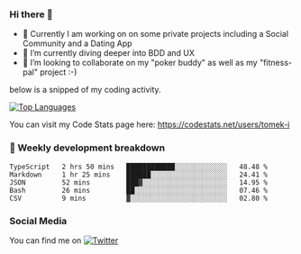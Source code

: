 ### Hi there 👋


- 🔭 Currently I am working on on some private projects including a Social Community and a Dating App
- 🌱 I’m currently diving deeper into BDD and UX
- 👯 I’m looking to collaborate on my "poker buddy" as well as my "fitness-pal" project :-)

below is a snipped of my coding activity.
<!--
**tomek-i/tomek-i** is a ✨ _special_ ✨ repository because its `README.md` (this file) appears on your GitHub profile.

Here are some ideas to get you started:

- 🔭 I’m currently working on ...
- 🌱 I’m currently learning ...
- 👯 I’m looking to collaborate on ...
- 🤔 I’m looking for help with ...
- 💬 Ask me about ...
- 📫 How to reach me: ...
- 😄 Pronouns: ...
- ⚡ Fun fact: ...
-->
[![Top Languages](https://github-readme-stats.vercel.app/api/top-langs/?username=tomek-i&layout=compact)](https://github.com/tomek-i)

You can visit my Code Stats page here: https://codestats.net/users/tomek-i

### 💬 Weekly development breakdown
<!--START_SECTION:waka-->

```text
TypeScript   2 hrs 50 mins   ████████████░░░░░░░░░░░░░   48.48 %
Markdown     1 hr 25 mins    ██████░░░░░░░░░░░░░░░░░░░   24.41 %
JSON         52 mins         ███▓░░░░░░░░░░░░░░░░░░░░░   14.95 %
Bash         26 mins         ██░░░░░░░░░░░░░░░░░░░░░░░   07.46 %
CSV          9 mins          ▓░░░░░░░░░░░░░░░░░░░░░░░░   02.80 %
```

<!--END_SECTION:waka-->

<!-- Actual text -->

### Social Media
You can find me on [![Twitter][1.2]][1]

<!-- Icons -->

[1.2]: http://i.imgur.com/wWzX9uB.png 


<!-- Links to your social media accounts -->

[1]: https://twitter.com/tomek_i
